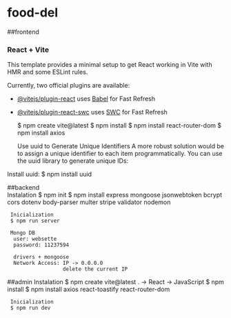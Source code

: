 # food-del

##frontend
### React + Vite

This template provides a minimal setup to get React working in Vite with HMR and some ESLint rules.

Currently, two official plugins are available:

- [@vitejs/plugin-react](https://github.com/vitejs/vite-plugin-react/blob/main/packages/plugin-react/README.md) uses [Babel](https://babeljs.io/) for Fast Refresh
- [@vitejs/plugin-react-swc](https://github.com/vitejs/vite-plugin-react-swc) uses [SWC](https://swc.rs/) for Fast Refresh


    $ npm create vite@latest
    $ npm install
    $ npm install react-router-dom
    $ npm install axios
    
    Use uuid to Generate Unique Identifiers
A more robust solution would be to assign a unique identifier to each item programmatically. You can use the uuid library to generate unique IDs:

Install uuid:
    $ npm install uuid

##backend   
    Instalation
     $ npm init
     $ npm install express mongoose jsonwebtoken bcrypt cors dotenv body-parser multer stripe validator nodemon
     
     Inicialization
     $ npm run server
     
     Mongo DB
      user: websette
      password: 11237594
      
      drivers + mongoose
      Network Access: IP -> 0.0.0.0 
                      delete the current IP
##admin
    Instalation
     $ npm create vite@latest .
     -> React
     -> JavaScript
     $ npm install
     $ npm install axios react-toastify react-router-dom
     
     Inicialization
     $ npm run dev

